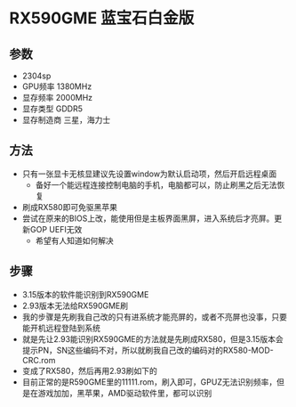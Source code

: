 # RX590GME 蓝宝石白金版
## 参数
- 2304sp
- GPU频率 1380MHz
- 显存频率 2000MHz
- 显存类型 GDDR5
- 显存制造商 三星，海力士
## 方法
- 只有一张显卡无核显建议先设置window为默认启动项，然后开启远程桌面
    - 备好一个能远程连接控制电脑的手机，电脑都可以，防止刷黑之后无法恢复
- 刷成RX580即可免驱黑苹果
- 尝试在原来的BIOS上改，能使用但是主板界面黑屏，进入系统后才亮屏。更新GOP UEFI无效
    - 希望有人知道如何解决
## 步骤
- 3.15版本的软件能识别到RX590GME
- 2.93版本无法给RX590GME刷
- 我的步骤是先刷我自己改的只有进系统才能亮屏的，或者不亮屏也没事，只要能开机远程登陆到系统
- 就是先让2.93能识别RX590GME的方法就是先刷成RX580，但是3.15版本会提示PN，SN这些编码不对，所以就刷我自己改的编码对的RX580-MOD-CRC.rom
- 变成了RX580，然后再用2.93刷如下的
- 目前正常的是R590GME里的11111.rom，刷入即可，GPUZ无法识别频率，但是在游戏加加，黑苹果，AMD驱动软件里，都可以识别
